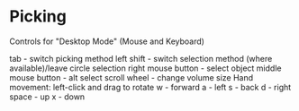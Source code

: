 # Picking

Controls for "Desktop Mode" (Mouse and Keyboard)

tab                 - switch picking method
left shift          - switch selection method (where available)/leave circle selection
right mouse button  - select object
middle mouse button - alt select
scroll wheel        - change volume size
Hand movement:
  left-click and drag to rotate
  w     - forward
  a     - left
  s     - back
  d     - right
  space - up
  x     - down
